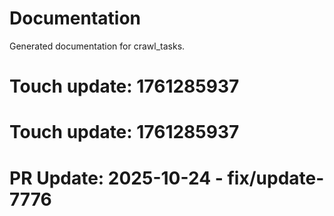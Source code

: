 # Documentation

Generated documentation for crawl_tasks.

# Touch update: 1761285937

# Touch update: 1761285937

# PR Update: 2025-10-24 - fix/update-7776
